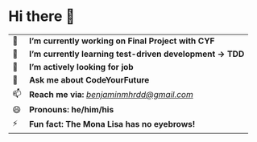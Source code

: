 # Hi there 👋

|    |   |
| --- | --- |
| 🔭  | **I’m currently working on Final Project with CYF**  |
| 🌱  | **I’m currently learning test-driven development -> TDD**  |
| :robot: | **I’m actively looking for job** |
| 💬 | **Ask me about CodeYourFuture** |
| 📫 | **Reach me via:**  *benjaminmhrdd@gmail.com* |
| 😄 | **Pronouns: he/him/his** |
| ⚡ | **Fun fact: The Mona Lisa has no eyebrows!**|
